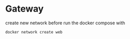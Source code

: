 # Gateway

create new network before run the docker compose with
```sh
docker network create web
```